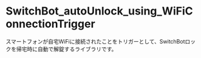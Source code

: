 # SwitchBot_autoUnlock_using_WiFiConnectionTrigger

スマートフォンが自宅WiFiに接続されたことをトリガーとして、SwitchBotロックを帰宅時に自動で解錠するライブラリです。
